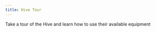 ```yaml
---
title: Hive Tour
---
```

<!-- ![Picture of the Hive](../assets/workshops/hive.png#icon)

<br/><br/>
<br/><br/>
Take a tour of the Hive and learn how to use their available equipment
<br/><br/>
<br/><br/> -->

Take a tour of the Hive and learn how to use their available equipment
